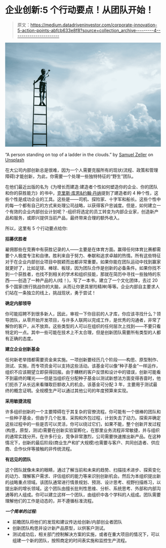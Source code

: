 # 企业创新:5 个行动要点！从团队开始！

> 原文：<https://medium.datadriveninvestor.com/corporate-innovation-5-action-points-abfcb633e8f8?source=collection_archive---------4----------------------->

![](img/811cdf121a72b63cd757618b208a368a.png)

“A person standing on top of a ladder in the clouds.” by [Samuel Zeller](https://unsplash.com/@samuelzeller?utm_source=medium&utm_medium=referral) on [Unsplash](https://unsplash.com?utm_source=medium&utm_medium=referral)

在大公司内部创新总是很难，因为一个人需要克服所有的现状(流程、政策和管理障碍)才能创新，为此，你需要一个处理一些独特特征的“野生”团队。

在他们最近出版的名为《为增长而建造:建造者个性如何塑造你的企业、你的团队和你的获胜能力》的书中，[克里斯·库恩&约翰·丹纳](https://www.inc.com/author/chris-kuenne-john-danner)提到了建造者的 4 种个性，这些个性是成功企业的工具。这些是——司机、探险家、十字军和船长。这些个性中的每一个都有自己的方式来处理公司战略，以获得客户忠诚度。但是，如何建立一个有效的企业内部创业计划呢？-组织将选定的员工转变为内部企业家，创造新产品和服务，或即兴提供当前产品，最终带来合理的额外收入。

所以，这里有 5 个行动要点给你:

**招募优胜者**

雇佣那些在竞赛中有获胜记录的人——主要是在体育方面。赢得任何体育比赛都需要个人极度专注和自律。胜利来自于努力、奉献和追求卓越的热情。所有这些特征对于在企业内部创业项目中脱颖而出都非常重要。如果你能在团队运动中找到赢家就更好了，比如足球、棒球、板球，因为团队合作是创新的必备条件。如果你找不到一个获胜者，也找不到相关的学术和组织技能，那就在简历中寻找一些独特的东西——创造了一种产品的人(哇！)，写了一本书，建立了一个文化团体，去过 20 多个国家(旅行挑战你的大脑，从而让你更具冒险精神)等等。企业内部自主要求人们站在一条独立的线上，挑战现状，勇于尝试！

**确定内部领导**

你可能招聘不到很多新人，因此，审视一下你目前的人才库，你应该寻找什么？领导团队，从零开始开发项目，与许多人联网以完成工作，是优秀的沟通者，非常了解你的客户，从不放弃。这些类型的人可以在组织的任何层次上找到——不要只看特定的一点。其中一些可能在技术上不太合理，但是创新团队需要所有类型的人都有正确的态度。

**建立企业创新基金**

任何新老举措都需要资金来实施。一项创新要经历几个阶段——构思、原型制作、测试、实施，而专项资金可以支持这些活动。该基金可以像“种子基金”一样运作，组织不应该期望立即获得回报。由于糟糕的客户反馈和设计中的错误，创新可能看不到最终的曙光——但是当组织在分配种子基金以测试新想法方面变得吝啬时，他们扼杀了从长远来看赚取巨额收入的机会。该基金可分配 3 年，主要用于测试最终的概念证明。全规模生产可以通过其他公司的年度预算来实现。

**采用敏捷流程**

许多组织创新的一个主要障碍在于其复杂的官僚流程。你可能有一个很棒的团队和一些种子基金，但由于几个批准、采购和外包过程，计划失去了动力。探索并确定这些过程中的一些是否可以灵活，你可以绕过它们，如果不能，整个创新开发过程(构思，原型，测试)需要在创新实验室孵化，在那里业务流程非常敏捷，并与组织的通常实践分开。在许多行业，竞争非常激烈，公司需要快速推出新产品。在这种情况下，创新的最后阶段(商业生产和扩大规模)也需要与客户、共同创造者、供应商、合作伙伴等接触的非传统流程。

**有远见的团队**

这个团队就像未来的眼睛，通过了解当前和未来的趋势、扫描技术进步、探索变化的动力、理解客户需求、评估组织的能力等来识别创新机会。然后为本组织提出新的战略重点领域。该团队通常进行情景规划、预测、设计思考、视野扫描练习，以提出新的增长领域。这个团队由擅长批判性思维、分析、系统思考、外部和内部沟通等的人组成。你可以建立这样一个团队，由组织中各个学科的人组成。团队需要理解他们的工作是动态的，并不遵循标准流程。

***一个简单的过程:***

*   前瞻团队将他们的发现和建议传达给创新/内部创业者团队
*   创新团队构思并设计新产品原型，以供客户测试。
*   测试成功后，相关部门控制解决方案的实施，或者在重大项目的情况下，可以组建一个新的团队，按照商定的时间表实施和监控生产流程。